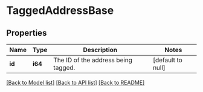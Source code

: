 # TaggedAddressBase

## Properties
Name | Type | Description | Notes
------------ | ------------- | ------------- | -------------
**id** | **i64** | The ID of the address being tagged. | [default to null]

[[Back to Model list]](../README.md#documentation-for-models) [[Back to API list]](../README.md#documentation-for-api-endpoints) [[Back to README]](../README.md)


